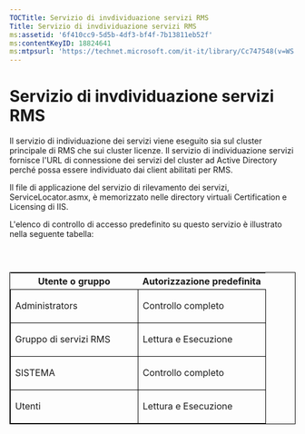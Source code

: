 ```yaml
---
TOCTitle: Servizio di invdividuazione servizi RMS
Title: Servizio di invdividuazione servizi RMS
ms:assetid: '6f410cc9-5d5b-4df3-bf4f-7b13811eb52f'
ms:contentKeyID: 18824641
ms:mtpsurl: 'https://technet.microsoft.com/it-it/library/Cc747548(v=WS.10)'
---
```


Servizio di invdividuazione servizi RMS
=======================================

Il servizio di individuazione dei servizi viene eseguito sia sul cluster principale di RMS che sui cluster licenze. Il servizio di individuazione servizi fornisce l'URL di connessione dei servizi del cluster ad Active Directory perché possa essere individuato dai client abilitati per RMS.

Il file di applicazione del servizio di rilevamento dei servizi, ServiceLocator.asmx, è memorizzato nelle directory virtuali Certification e Licensing di IIS.

L'elenco di controllo di accesso predefinito su questo servizio è illustrato nella seguente tabella:

###  

<p> </p>
<table style="border:1px solid black;">
<colgroup>
<col width="50%" />
<col width="50%" />
</colgroup>
<thead>
<tr class="header">
<th>Utente o gruppo</th>
<th>Autorizzazione predefinita</th>
</tr>
</thead>
<tbody>
<tr class="odd">
<td style="border:1px solid black;"><p>Administrators</p></td>
<td style="border:1px solid black;"><p>Controllo completo</p></td>
</tr>
<tr class="even">
<td style="border:1px solid black;"><p>Gruppo di servizi RMS</p></td>
<td style="border:1px solid black;"><p>Lettura e Esecuzione</p></td>
</tr>
<tr class="odd">
<td style="border:1px solid black;"><p>SISTEMA</p></td>
<td style="border:1px solid black;"><p>Controllo completo</p></td>
</tr>
<tr class="even">
<td style="border:1px solid black;"><p>Utenti</p></td>
<td style="border:1px solid black;"><p>Lettura e Esecuzione</p></td>
</tr>
</tbody>
</table>
